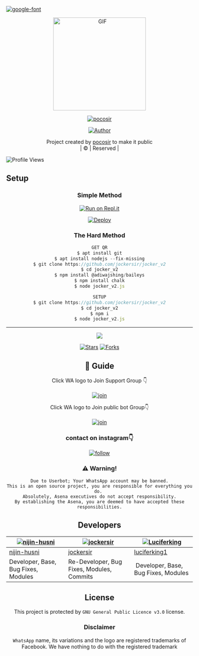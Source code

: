 <a href="https://bit.ly/3koZRGY"><img src="https://telegra.ph/file/e57ac939dbc6f46ff357f.jpg" alt="google-font" border="0"></a>
<div align="center">
        <img src="IMG-20211229_075426.jpg" alt="GIF" width="250" height="250"/>
</p>

<a href="#"><img title="pocosir" src="https://img.shields.io/badge/poco_sir-green?colorA=%23ff0000&colorB=%23017e40&style=for-the-badge"></a>
</p>
  <p align="center">
<a href="https://github.com/pocosir"><img title="Author" src="https://img.shields.io/badge/Author-pocosir-/sneha?color=blue&style=for-the-badge&logo=whatsapp"></a>
</p>
</div>
<p align="center">
Project created by <a href="https://github.com/pocosir">pocosir</a> to make it public
    <br>
       | © |
        Reserved |
    <br> 
</p>

![Profile Views](https://hits.seeyoufarm.com/api/count/incr/badge.svg?url=https://github.com/jockersir/jocker_v2&title=jocker_v2%20Views)

## Setup
<div align="center">

  ### Simple Method
 
[![Run on Repl.it](https://repl.it/badge/github/quiec/whatsAlfa)](https://replit.com/@Husniser/Jockersirv2)
  

[![Deploy](https://www.herokucdn.com/deploy/button.svg)](https://heroku.com/deploy?template=https://github.com/jockersir/jocker_v2) 
 
### The Hard Method
```js
GET QR
$ apt install git
$ apt install nodejs --fix-missing
$ git clone https://github.com/jockersir/jocker_v2
$ cd jocker_v2
$ npm install @adiwajshing/baileys
$ npm install chalk
$ node jocker_v2.js
```
      
```js
SETUP
$ git clone https://github.com/jockersir/jocker_v2
$ cd jocker_v2
$ npm i
$ node jocker_v2.js
```

----

  <p align="center">
  <a href="httsp://github.com/jockersir/jocker_v2">
    
<a href="https://github.com/farhan-dqz/followers">
<img src="https://img.shields.io/github/repo-size/farhan-dqz/Julie-Mwol?color=green&label=Repo%20total%20size&style=plastic">
<p align="center">
<a href="https://github.com/jockersir/followers"
<img title="Followers" src="https://img.shields.io/github/followers/jockersir?color=blue&style=flat-square"></a>
<a href="https://github.com/jockersir/jocker_v2/stargazers/"><img title="Stars" src="https://img.shields.io/github/stars/jockersir/jocker_v2?color=blue&style=flat-trangle"></a>
<a href="https://github.com/jockersir/jocker_v2/network/members"><img title="Forks" src="https://img.shields.io/github/forks/jockersir/jocker_v2?color=blue&style=flat-trangle"></a>
</p>

## 📢 Guide
Click WA logo to Join Support Group 👇
    <br>
<br>
  [![join](https://github.com/Alien-alfa/PublicBot/blob/main/wlogo.svg.png)](https://chat.whatsapp.com/ByRcM1oaFETCOOtlhGYsJn)
  <div align="center">


Click WA logo to Join public bot Group👇
    <br>
<br>
  [![join](https://github.com/Alien-alfa/PublicBot/blob/main/wlogo.svg.png)](https://chat.whatsapp.com/ByRcM1oaFETCOOtlhGYsJn)
  <div align="center">

  </div>



### contact on instagram👇

[![follow](https://i.ibb.co/zHdm4Hj/images-5-2.jpg)](https://instagram.com/athul_kochu_09871?utm_medium=copy_link)


### ⚠️ Warning! 
```
Due to Userbot; Your WhatsApp account may be banned.
This is an open source project, you are responsible for everything you do. 
Absolutely, Asena executives do not accept responsibility.
By establishing the Asena, you are deemed to have accepted these responsibilities.
```

## Developers
  <div align="center">
    
  [![nijin-husni](https://github.com/nijin-husni.png?size=100)](https://github.com/nijin-husni) | [![jockersir](https://github.com/jockersir.png?size=100)](https://github.com/AI-VIKI) | [![Luciferking](https://github.com/luciferking1.png?size=100)](https://github.com/luciferking1) 
----|----|----
[nijin-husni](https://github.com/nijin-husni) | [jockersir](https://github.com/jockersir) | [luciferking1](https://github.com/luciferking1) 
Developer, Base, Bug Fixes, Modules| Re-Developer, Bug Fixes, Modules, Commits |  Developer, Base, Bug Fixes, Modules
  </div>
    
    


## License
This project is protected by `GNU General Public Licence v3.0` license.

### Disclaimer
`WhatsApp` name, its variations and the logo are registered trademarks of Facebook. We have nothing to do with the registered trademark

